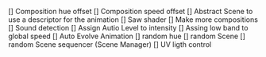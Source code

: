 [] Composition hue offset
[] Composition speed offset
[] Abstract Scene to use a descriptor for the animation
[] Saw shader
[] Make more compositions
[] Sound detection
  [] Assign Autio Level to intensity
  [] Assing low band to global speed
[] Auto Evolve Animation
  [] random hue
  [] random Scene
  [] random Scene sequencer (Scene Manager)
[] UV ligth control
